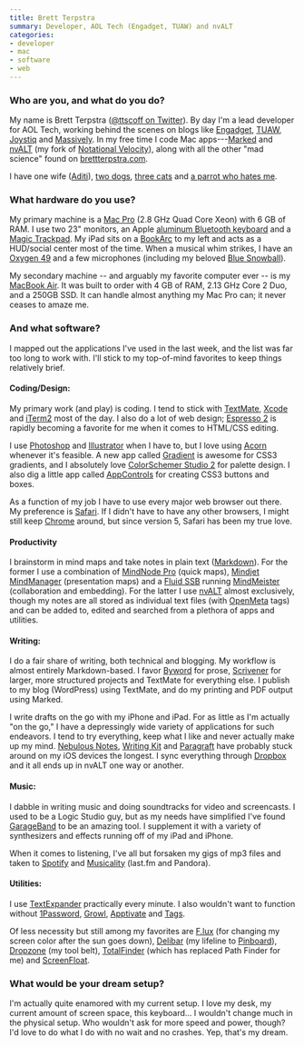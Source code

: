 ```yaml
---
title: Brett Terpstra
summary: Developer, AOL Tech (Engadget, TUAW) and nvALT
categories:
- developer
- mac
- software
- web
---
```


### Who are you, and what do you do?

My name is Brett Terpstra ([@ttscoff on Twitter](http://twitter.com/#!/ttscoff "Brett's Twitter account.")). By day I'm a lead developer for AOL Tech, working behind the scenes on blogs like [Engadget](http://www.engadget.com/ "A tech news site."), [TUAW](http://www.tuaw.com/ "A Mac news site."), [Joystiq](http://www.joystiq.com/ "A gaming new site.") and [Massively](http://massively.joystiq.com/ "An MMO news site"). In my free time I code Mac apps---[Marked][] and [nvALT][] (my fork of [Notational Velocity][notational-velocity]), along with all the other "mad science" found on [brettterpstra.com](http://brettterpstra.com/ "Brett's website.").

I have one wife ([Aditi](http://theurbaneanimal.com/about/ "Aditi's website.")), [two dogs](http://www.flickr.com/photos/circlesixdesign/4980176508/in/set-72157606324213231/ "A photo of Brett's dogs."), [three cats](http://www.flickr.com/photos/circlesixdesign/4930331819/ "A photo of Brett and his cats.") and [a parrot who hates me](http://www.flickr.com/photos/circlesixdesign/397045432/ "A phot of Brett's parrot.").

### What hardware do you use?

My primary machine is a [Mac Pro][mac-pro] (2.8 GHz Quad Core Xeon) with 6 GB of RAM. I use two 23" monitors, an Apple [aluminum Bluetooth keyboard][keyboard] and a [Magic Trackpad][magic-trackpad]. My iPad sits on a [BookArc][bookarc-ipad] to my left and acts as a HUD/social center most of the time. When a musical whim strikes, I have an [Oxygen 49][oxygen-49] and a few microphones (including my beloved [Blue Snowball][snowball]).

My secondary machine -- and arguably my favorite computer ever -- is my [MacBook Air][macbook-air]. It was built to order with 4 GB of RAM, 2.13 GHz Core 2 Duo, and a 250GB SSD. It can handle almost anything my Mac Pro can; it never ceases to amaze me.

### And what software?

I mapped out the applications I've used in the last week, and the list was far too long to work with. I'll stick to my top-of-mind favorites to keep things relatively brief.

#### Coding/Design:

My primary work (and play) is coding. I tend to stick with [TextMate][], [Xcode][] and [iTerm2][] most of the day. I also do a lot of web design; [Espresso 2][espresso] is rapidly becoming a favorite for me when it comes to HTML/CSS editing.

I use [Photoshop][] and [Illustrator][] when I have to, but I love using [Acorn][] whenever it's feasible. A new app called [Gradient][] is awesome for CSS3 gradients, and I absolutely love [ColorSchemer Studio 2][colorschemer-studio] for palette design. I also dig a little app called [AppControls][] for creating CSS3 buttons and boxes.

As a function of my job I have to use every major web browser out there. My preference is [Safari][]. If I didn't have to have any other browsers, I might still keep [Chrome][] around, but since version 5, Safari has been my true love.

#### Productivity

I brainstorm in mind maps and take notes in plain text ([Markdown][]). For the former I use a combination of [MindNode Pro][mindnode-pro] (quick maps), [Mindjet MindManager][mindmanager-mac] (presentation maps) and a [Fluid SSB][fluid] running [MindMeister][] (collaboration and embedding). For the latter I use [nvALT][] almost exclusively, though my notes are all stored as individual text files (with [OpenMeta](http://code.google.com/p/openmeta/ "The OpenMeta page.") tags) and can be added to, edited and searched from a plethora of apps and utilities.

#### Writing:

I do a fair share of writing, both technical and blogging. My workflow is almost entirely Markdown-based. I favor [Byword][] for prose, [Scrivener][] for larger, more structured projects and TextMate for everything else. I publish to my blog (WordPress) using TextMate, and do my printing and PDF output using Marked.

I write drafts on the go with my iPhone and iPad. For as little as I'm actually "on the go," I have a depressingly wide variety of applications for such endeavors. I tend to try everything, keep what I like and never actually make up my mind. [Nebulous Notes][nebulous-notes-ios], [Writing Kit][writing-kit-ios] and [Paragraft][paragraft-ios] have probably stuck around on my iOS devices the longest. I sync everything through [Dropbox][] and it all ends up in nvALT one way or another.

#### Music:

I dabble in writing music and doing soundtracks for video and screencasts. I used to be a Logic Studio guy, but as my needs have simplified I've found [GarageBand][] to be an amazing tool. I supplement it with a variety of synthesizers and effects running off of my iPad and iPhone.

When it comes to listening, I've all but forsaken my gigs of mp3 files and taken to [Spotify][] and [Musicality][] (last.fm and Pandora).

#### Utilities:

I use [TextExpander][] practically every minute. I also wouldn't want to function without [1Password][], [Growl][], [Apptivate][] and [Tags][].

Of less necessity but still among my favorites are [F.lux][] (for changing my screen color after the sun goes down), [Delibar][] (my lifeline to [Pinboard][]), [Dropzone][] (my tool belt), [TotalFinder][] (which has replaced Path Finder for me) and [ScreenFloat][].

### What would be your dream setup?

I'm actually quite enamored with my current setup. I love my desk, my current amount of screen space, this keyboard... I wouldn't change much in the physical setup. Who wouldn't ask for more speed and power, though? I'd love to do what I do with no wait and no crashes. Yep, that's my dream.

[bookarc-ipad]: https://www.twelvesouth.com/product/bookarc-for-ipad-ipad-mini "An iPad docking station."
[keyboard]: https://www.apple.com/keyboard/ "The keyboard."
[mac-pro]: https://www.apple.com/mac-pro/ "The Intel-based Mac tower computer."
[macbook-air]: https://www.apple.com/macbook-air/ "A very thin laptop."
[magic-trackpad]: https://www.apple.com/magictrackpad/ "A trackpad for desktop machines."
[oxygen-49]: http://www.m-audio.com/products/en_us/Oxygen49.html "A 49-key MIDI keyboard."
[snowball]: http://bluemic.com/snowball/ "A USB microphone."
[1password]: https://1password.com "Password management software for Mac OS X."
[acorn]: https://flyingmeat.com/acorn/ "An image editor for the Mac."
[appcontrols]: https://bluecrowbar.com/appcontrols/ "A Mac tool for designing buttons and other application controls."
[apptivate]: http://www.apptivateapp.com/ "A hotkey tool for the Mac."
[byword]: https://bywordapp.com/ "A full-screen writing tool for the Mac."
[chrome]: https://www.google.com/intl/en/chrome/browser/ "A WebKit-based browser, where each tab runs in its own thread."
[colorschemer-studio]: https://www.colorschemer.com/osx_info.php "A Mac tool for building colour palettes."
[delibar]: http://www.delibarapp.com/ "A Delicious and Pinboard client for the Mac."
[dropbox]: https://www.dropbox.com/ "Online syncing and storage."
[dropzone]: https://aptonic.com/ "A Mac utility revolving around dropping files to perform actions."
[espresso]: https://macrabbit.com/espresso/ "A single-window HTML/web tool for the Mac."
[f.lux]: https://justgetflux.com/ "A tool to make the colour of your screen adapt to the current time of day."
[fluid]: https://fluidapp.com/ "A WebKit-based application for creating Site Specific Browsers."
[garageband]: https://www.apple.com/mac/garageband/ "An audio recording and editing tool for the Mac."
[gradient]: http://www.gradientapp.com/home/index/ "A Mac tool for creating CSS3 gradients."
[growl]: http://growl.info/ "A notification system for Mac OS X."
[illustrator]: https://www.adobe.com/products/illustrator.html "A vector graphics editor."
[iterm2]: https://iterm2.com/ "An alternative terminal application for Mac OS X."
[markdown]: https://daringfireball.net/projects/markdown/ "An email-like format for marking up text."
[marked]: http://marked2app.com/ "A Markdown preview tool for Mac text editors."
[mindmanager-mac]: https://www.mindjet.com/mindmanager/ "A mind mapping tool for the Mac."
[mindmeister]: https://www.mindmeister.com/ "A web-based mind mapping tool."
[mindnode-pro]: https://itunes.apple.com/app/mindnode-pro/id402398561 "Mac mind mapping software."
[musicality]: https://getmusicality.com/ "A Mac music player that works with last.fm, Pandora and Grooveshark."
[nebulous-notes-ios]: http://nebulousapps.net/ "A note-taking application for iOS."
[notational-velocity]: http://notational.net/ "A clever note-taking app for the Mac."
[nvalt]: http://brettterpstra.com/projects/nvalt/ "A fork of Notational Velocity with extra features."
[paragraft-ios]: https://itunes.apple.com/app/paragraft/id412998778 "A note/word-processor app for iOS."
[photoshop]: https://www.adobe.com/products/photoshop.html "A bitmap image editor."
[pinboard]: http://pinboard.in/ "A bookmarking web service."
[safari]: https://www.apple.com/safari/ "A fast web browser."
[screenfloat]: https://eternalstorms.at/ScreenFloat/ "A Mac screenshot tool."
[scrivener]: http://literatureandlatte.com/scrivener.php "A Mac text editor aimed at writers."
[spotify]: https://www.spotify.com/us/ "A music streaming service."
[tags]: http://www.caseapps.com/tags/ "A Mac tool for tagging and organising files."
[textexpander]: https://smilesoftware.com/textexpander "A Mac app for adding custom abbreviations for often-used text."
[textmate]: https://macromates.com/ "A text editor for the Mac."
[totalfinder]: https://totalfinder.binaryage.com/ "Software that adds extra features (tabs, etc.) to Mac OS X's Finder."
[writing-kit-ios]: https://itunes.apple.com/us/app/writing-kit-research-write/id426208994 "A Markdown-based text editor for iOS."
[xcode]: https://en.wikipedia.org/wiki/Xcode "An IDE for Mac developers."
